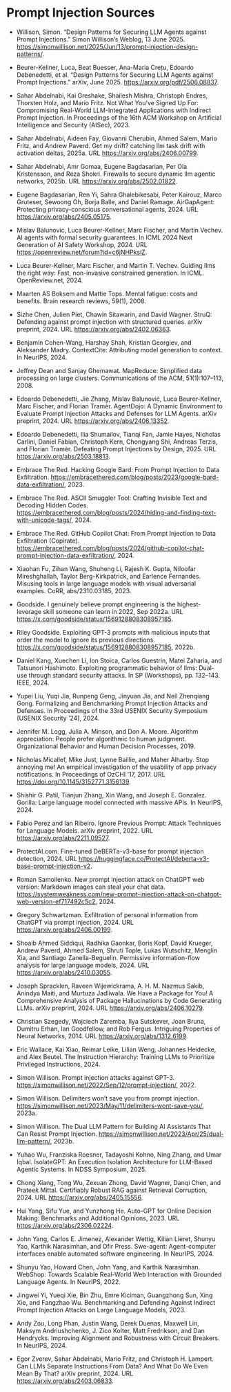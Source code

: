 
# Prompt Injection Sources

- Willison, Simon. “Design Patterns for Securing LLM Agents against Prompt Injections.” Simon Willison’s Weblog, 13 June 2025. https://simonwillison.net/2025/Jun/13/prompt-injection-design-patterns/.

- Beurer-Kellner, Luca, Beat Buesser, Ana-Maria Crețu, Edoardo Debenedetti, et al. “Design Patterns for Securing LLM Agents against Prompt Injections.” arXiv, June 2025. https://arxiv.org/pdf/2506.08837.

- Sahar Abdelnabi, Kai Greshake, Shailesh Mishra, Christoph Endres, Thorsten Holz, and Mario Fritz. Not What You’ve Signed Up For: Compromising Real-World LLM-Integrated Applications with Indirect Prompt Injection. In Proceedings of the 16th ACM Workshop on Artificial Intelligence and Security (AISec), 2023.

- Sahar Abdelnabi, Aideen Fay, Giovanni Cherubin, Ahmed Salem, Mario Fritz, and Andrew Paverd. Get my drift? catching llm task drift with activation deltas, 2025a. URL https://arxiv.org/abs/2406.00799.

- Sahar Abdelnabi, Amr Gomaa, Eugene Bagdasarian, Per Ola Kristensson, and Reza Shokri. Firewalls to secure dynamic llm agentic networks, 2025b. URL https://arxiv.org/abs/2502.01822.

- Eugene Bagdasarian, Ren Yi, Sahra Ghalebikesabi, Peter Kairouz, Marco Gruteser, Sewoong Oh, Borja Balle, and Daniel Ramage. AirGapAgent: Protecting privacy-conscious conversational agents, 2024. URL https://arxiv.org/abs/2405.05175.

- Mislav Balunovic, Luca Beurer-Kellner, Marc Fischer, and Martin Vechev. AI agents with formal security guarantees. In ICML 2024 Next Generation of AI Safety Workshop, 2024. URL https://openreview.net/forum?id=c6jNHPksiZ.

- Luca Beurer-Kellner, Marc Fischer, and Martin T. Vechev. Guiding llms the right way: Fast, non-invasive constrained generation. In ICML. OpenReview.net, 2024.

- Maarten AS Boksem and Mattie Tops. Mental fatigue: costs and benefits. Brain research reviews, 59(1), 2008.

- Sizhe Chen, Julien Piet, Chawin Sitawarin, and David Wagner. StruQ: Defending against prompt injection with structured queries. arXiv preprint, 2024. URL https://arxiv.org/abs/2402.06363.

- Benjamin Cohen-Wang, Harshay Shah, Kristian Georgiev, and Aleksander Madry. ContextCite: Attributing model generation to context. In NeurIPS, 2024.

- Jeffrey Dean and Sanjay Ghemawat. MapReduce: Simplified data processing on large clusters. Communications of the ACM, 51(1):107–113, 2008.

- Edoardo Debenedetti, Jie Zhang, Mislav Balunović, Luca Beurer-Kellner, Marc Fischer, and Florian Tramèr. AgentDojo: A Dynamic Environment to Evaluate Prompt Injection Attacks and Defenses for LLM Agents. arXiv preprint, 2024. URL https://arxiv.org/abs/2406.13352.

- Edoardo Debenedetti, Ilia Shumailov, Tianqi Fan, Jamie Hayes, Nicholas Carlini, Daniel Fabian, Christoph Kern, Chongyang Shi, Andreas Terzis, and Florian Tramèr. Defeating Prompt Injections by Design, 2025. URL https://arxiv.org/abs/2503.18813.

- Embrace The Red. Hacking Google Bard: From Prompt Injection to Data Exfiltration. https://embracethered.com/blog/posts/2023/google-bard-data-exfiltration/, 2023.

- Embrace The Red. ASCII Smuggler Tool: Crafting Invisible Text and Decoding Hidden Codes. https://embracethered.com/blog/posts/2024/hiding-and-finding-text-with-unicode-tags/, 2024.

- Embrace The Red. GitHub Copilot Chat: From Prompt Injection to Data Exfiltration (Copirate). https://embracethered.com/blog/posts/2024/github-copilot-chat-prompt-injection-data-exfiltration/, 2024.

- Xiaohan Fu, Zihan Wang, Shuheng Li, Rajesh K. Gupta, Niloofar Mireshghallah, Taylor Berg-Kirkpatrick, and Earlence Fernandes. Misusing tools in large language models with visual adversarial examples. CoRR, abs/2310.03185, 2023.

- Goodside. I genuinely believe prompt engineering is the highest-leverage skill someone can learn in 2022, Sep 2022a. URL https://x.com/goodside/status/1569128808308957185.

- Riley Goodside. Exploiting GPT-3 prompts with malicious inputs that order the model to ignore its previous directions. https://x.com/goodside/status/1569128808308957185, 2022b.

- Daniel Kang, Xuechen Li, Ion Stoica, Carlos Guestrin, Matei Zaharia, and Tatsunori Hashimoto. Exploiting programmatic behavior of llms: Dual-use through standard security attacks. In SP (Workshops), pp. 132–143. IEEE, 2024.

- Yupei Liu, Yuqi Jia, Runpeng Geng, Jinyuan Jia, and Neil Zhenqiang Gong. Formalizing and Benchmarking Prompt Injection Attacks and Defenses. In Proceedings of the 33rd USENIX Security Symposium (USENIX Security ’24), 2024.

- Jennifer M. Logg, Julia A. Minson, and Don A. Moore. Algorithm appreciation: People prefer algorithmic to human judgment. Organizational Behavior and Human Decision Processes, 2019.

- Nicholas Micallef, Mike Just, Lynne Baillie, and Maher Alharby. Stop annoying me! An empirical investigation of the usability of app privacy notifications. In Proceedings of OzCHI ’17, 2017. URL https://doi.org/10.1145/3152771.3156139.

- Shishir G. Patil, Tianjun Zhang, Xin Wang, and Joseph E. Gonzalez. Gorilla: Large language model connected with massive APIs. In NeurIPS, 2024.

- Fabio Perez and Ian Ribeiro. Ignore Previous Prompt: Attack Techniques for Language Models. arXiv preprint, 2022. URL https://arxiv.org/abs/2211.09527.

- ProtectAI.com. Fine-tuned DeBERTa-v3-base for prompt injection detection, 2024. URL https://huggingface.co/ProtectAI/deberta-v3-base-prompt-injection-v2.

- Roman Samoilenko. New prompt injection attack on ChatGPT web version: Markdown images can steal your chat data. https://systemweakness.com/new-prompt-injection-attack-on-chatgpt-web-version-ef717492c5c2, 2024.

- Gregory Schwartzman. Exfiltration of personal information from ChatGPT via prompt injection, 2024. URL https://arxiv.org/abs/2406.00199.

- Shoaib Ahmed Siddiqui, Radhika Gaonkar, Boris Kopf, David Krueger, Andrew Paverd, Ahmed Salem, Shruti Tople, Lukas Wutschitz, Menglin Xia, and Santiago Zanella-Beguelin. Permissive information-flow analysis for large language models, 2024. URL https://arxiv.org/abs/2410.03055.

- Joseph Spracklen, Raveen Wijewickrama, A. H. M. Nazmus Sakib, Anindya Maiti, and Murtuza Jadliwala. We Have a Package for You! A Comprehensive Analysis of Package Hallucinations by Code Generating LLMs. arXiv preprint, 2024. URL https://arxiv.org/abs/2406.10279.

- Christian Szegedy, Wojciech Zaremba, Ilya Sutskever, Joan Bruna, Dumitru Erhan, Ian Goodfellow, and Rob Fergus. Intriguing Properties of Neural Networks, 2014. URL https://arxiv.org/abs/1312.6199.

- Eric Wallace, Kai Xiao, Reimar Leike, Lilian Weng, Johannes Heidecke, and Alex Beutel. The Instruction Hierarchy: Training LLMs to Prioritize Privileged Instructions, 2024.

- Simon Willison. Prompt injection attacks against GPT-3. https://simonwillison.net/2022/Sep/12/prompt-injection/, 2022.

- Simon Willison. Delimiters won’t save you from prompt injection. https://simonwillison.net/2023/May/11/delimiters-wont-save-you/, 2023a.

- Simon Willison. The Dual LLM Pattern for Building AI Assistants That Can Resist Prompt Injection. https://simonwillison.net/2023/Apr/25/dual-llm-pattern/, 2023b.

- Yuhao Wu, Franziska Roesner, Tadayoshi Kohno, Ning Zhang, and Umar Iqbal. IsolateGPT: An Execution Isolation Architecture for LLM-Based Agentic Systems. In NDSS Symposium, 2025.

- Chong Xiang, Tong Wu, Zexuan Zhong, David Wagner, Danqi Chen, and Prateek Mittal. Certifiably Robust RAG against Retrieval Corruption, 2024. URL https://arxiv.org/abs/2405.15556.

- Hui Yang, Sifu Yue, and Yunzhong He. Auto-GPT for Online Decision Making: Benchmarks and Additional Opinions, 2023. URL https://arxiv.org/abs/2306.02224.

- John Yang, Carlos E. Jimenez, Alexander Wettig, Kilian Lieret, Shunyu Yao, Karthik Narasimhan, and Ofir Press. Swe-agent: Agent-computer interfaces enable automated software engineering. In NeurIPS, 2024.

- Shunyu Yao, Howard Chen, John Yang, and Karthik Narasimhan. WebShop: Towards Scalable Real-World Web Interaction with Grounded Language Agents. In NeurIPS, 2022.

- Jingwei Yi, Yueqi Xie, Bin Zhu, Emre Kiciman, Guangzhong Sun, Xing Xie, and Fangzhao Wu. Benchmarking and Defending Against Indirect Prompt Injection Attacks on Large Language Models, 2023.

- Andy Zou, Long Phan, Justin Wang, Derek Duenas, Maxwell Lin, Maksym Andriushchenko, J. Zico Kolter, Matt Fredrikson, and Dan Hendrycks. Improving Alignment and Robustness with Circuit Breakers. In NeurIPS, 2024.

- Egor Zverev, Sahar Abdelnabi, Mario Fritz, and Christoph H. Lampert. Can LLMs Separate Instructions From Data? And What Do We Even Mean By That? arXiv preprint, 2024. URL https://arxiv.org/abs/2403.06833.
